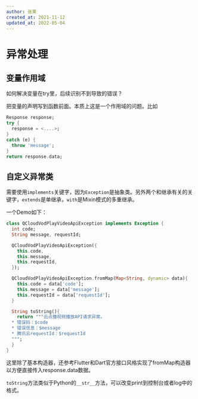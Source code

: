 ```yaml
---
author: 张果
created_at: 2021-11-12
updated_at: 2022-05-04
---
```

# 异常处理

## 变量作用域

如何解决变量在try里，后续识别不到导致的错误？

把变量的声明写到函数前面。本质上这是一个作用域的问题。比如

```dart
Response response;
try {
  response = <....>;
}
catch (e) {
  throw 'message';
}
return response.data;
```

## 自定义异常类

需要使用`implements`关键字，因为`Exception`是抽象类。另外两个和继承有关的关键字，`extends`是单继承，`with`是Mixin模式的多重继承。

一个Demo如下：

```dart
class QCloudVodPlayVideoApiException implements Exception {
  int code;
  String message, requestId;

  QCloudVodPlayVideoApiException({
    this.code,
    this.message,
    this.requestId,
  });

  QCloudVodPlayVideoApiException.fromMap(Map<String, dynamic> data){
    this.code = data['code'];
    this.message = data['message'];
    this.requestId = data['requestId'];
  }

  String toString(){
    return """云点播视频播放API请求异常。
  * 错误码：$code
  * 错误信息：$message
  * 腾讯云requestId：$requestId
  """;
  }
}
```

这里除了基本构造器，还参考Flutter和Dart官方接口风格实现了fromMap构造器以方便直接传入response.data数据。

`toString`方法类似于Python的`__str__`方法，可以改变print到控制台或者log中的格式。
